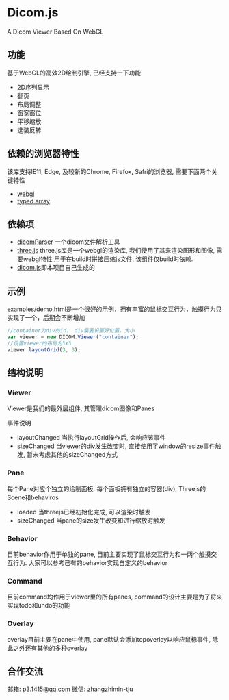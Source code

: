# Dicom.js

A Dicom Viewer Based On  WebGL

## 功能

基于WebGL的高效2D绘制引擎, 已经支持一下功能

* 2D序列显示
* 翻页
* 布局调整
* 窗宽窗位
* 平移缩放
* 选装反转

## 依赖的浏览器特性

该库支持IE11, Edge, 及较新的Chrome, Firefox, Safri的浏览器, 需要下面两个关键特性

* [webgl](https://en.wikipedia.org/wiki/WebGL)
* [typed array](https://developer.mozilla.org/en/docs/Web/JavaScript/Typed_arrays)

## 依赖项

* [dicomParser](https://github.com/cornerstonejs/dicomParser) 一个dicom文件解析工具
* [three.js](https://github.com/mrdoob/three.js)
three.js库是一个webgl的渲染库, 我们使用了其来渲染图形和图像, 需要webgl特性
用于在build时拼接压缩js文件, 该组件仅build时依赖. 
* [dicom.js](https://coding.net/u/matazure/p/dicom.js)即本项目自己生成的

## 示例

examples/demo.html是一个很好的示例，拥有丰富的鼠标交互行为，触摸行为只实现了一个，后期会不断增加

```javascript
//container为div的id， div需要设置好位置，大小
var viewer = new DICOM.Viewer("container");
//设置viewer的布局为3x3
viewer.layoutGrid(3, 3);
```

## 结构说明

### Viewer

Viewer是我们的最外层组件, 其管理dicom图像和Panes

事件说明

* layoutChanged 当执行layoutGrid操作后, 会响应该事件
* sizeChanged 当viewer的div发生改变时, 直接使用了window的resize事件触发, 暂未考虑其他的sizeChanged方式

### Pane

每个Pane对应个独立的绘制面板, 每个面板拥有独立的容器(div), Threejs的Scene和behaviros

* loaded 当threejs已经初始化完成, 可以渲染时触发
* sizeChanged 当pane的size发生改变和进行缩放时触发

### Behavior

目前behavior作用于单独的pane, 目前主要实现了鼠标交互行为和一两个触摸交互行为. 大家可以参考已有的behavior实现自定义的behavior

### Command

目前command均作用于viewer里的所有panes, command的设计主要是为了将来实现todo和undo的功能

### Overlay

overlay目前主要在pane中使用, pane默认会添加topoverlay以响应鼠标事件, 除此之外还有其他的多种overlay

## 合作交流

邮箱: p3.1415@qq.com
微信: zhangzhimin-tju
